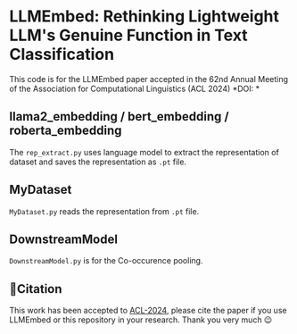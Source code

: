 # LLMEmbed: Rethinking Lightweight LLM's Genuine Function in Text Classification
This code is for the LLMEmbed paper accepted in the 62nd Annual Meeting of the Association for Computational Linguistics (ACL 2024)
*DOI: *

## llama2_embedding / bert_embedding / roberta_embedding
The `rep_extract.py` uses language model to extract the representation of dataset and saves the representation as `.pt` file.

## MyDataset
`MyDataset.py` reads the representation from `.pt` file.

## DownstreamModel
`DownstreamModel.py` is for the Co-occurence pooling.

## 📜Citation

This work has been accepted to [ACL-2024](DOI: ), please cite the paper if you use LLMEmbed or this repository in your research.
Thank you very much 😉



